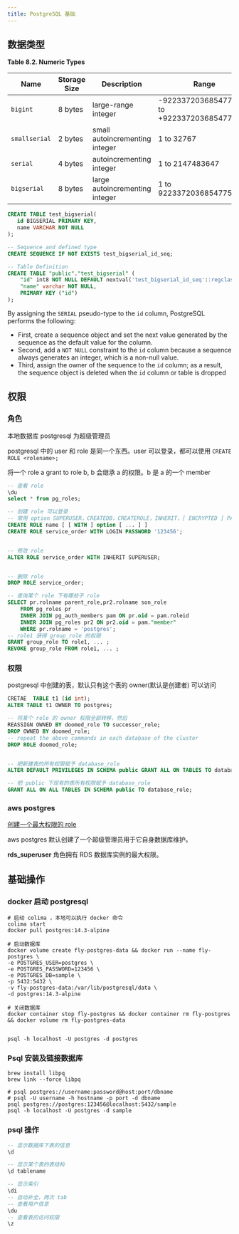 ```yaml
---
title: PostgreSQL 基础
---
```


## 数据类型

**Table 8.2. Numeric Types**

| Name          | Storage Size | Description                    | Range                                        |
| ------------- | ------------ | ------------------------------ | -------------------------------------------- |
| `bigint`      | 8 bytes      | large-range integer            | -9223372036854775808 to +9223372036854775807 |
| `smallserial` | 2 bytes      | small autoincrementing integer | 1 to 32767                                   |
| `serial`      | 4 bytes      | autoincrementing integer       | 1 to 2147483647                              |
| `bigserial`   | 8 bytes      | large autoincrementing integer | 1 to 9223372036854775807                     |

```sql
CREATE TABLE test_bigserial(
   id BIGSERIAL PRIMARY KEY,
   name VARCHAR NOT NULL
);

-- Sequence and defined type
CREATE SEQUENCE IF NOT EXISTS test_bigserial_id_seq;

-- Table Definition
CREATE TABLE "public"."test_bigserial" (
    "id" int8 NOT NULL DEFAULT nextval('test_bigserial_id_seq'::regclass),
    "name" varchar NOT NULL,
    PRIMARY KEY ("id")
);
```

By assigning the `SERIAL` pseudo-type to the `id` column, PostgreSQL performs the following:

-   First, create a sequence object and set the next value generated by the sequence as the default value for the column.
-   Second, add a `NOT NULL` constraint to the `id` column because a sequence always generates an integer, which is a non-null value.
-   Third, assign the owner of the sequence to the `id` column; as a result, the sequence object is deleted when the `id` column or table is dropped

## 权限

### 角色

本地数据库 postgresql 为超级管理员

postgresql 中的 user 和 role 是同一个东西。user 可以登录，都可以使用 `CREATE ROLE <rolename>;`

将一个 role a grant to role b, b 会继承 a 的权限。b 是 a 的一个 member

```sql
-- 查看 role
\du
select * from pg_roles;

-- 创建 role 可以登录
-- 常用 option SUPERUSER，CREATEDB，CREATEROLE，INHERIT，[ ENCRYPTED ] PASSWORD 'password'
CREATE ROLE name [ [ WITH ] option [ ... ] ]
CREATE ROLE service_order WITH LOGIN PASSWORD '123456';


-- 修改 role
ALTER ROLE service_order WITH INHERIT SUPERUSER;


-- 删除 role
DROP ROLE service_order;

-- 查询某个 role 下有哪些子 role
SELECT pr.rolname parent_role,pr2.rolname son_role
    FROM pg_roles pr
    INNER JOIN pg_auth_members pam ON pr.oid = pam.roleid
    INNER JOIN pg_roles pr2 ON pr2.oid = pam."member"
    WHERE pr.rolname = 'postgres';
-- role1 获得 group_role 的权限
GRANT group_role TO role1, ... ;
REVOKE group_role FROM role1, ... ;
```

### 权限

postgresql 中创建的表，默认只有这个表的 owner(默认是创建者) 可以访问

```sql
CRETAE  TABLE t1 (id int);
ALTER TABLE t1 OWNER TO postgres;

-- 将某个 role 的 owner 权限全部转移，然后
REASSIGN OWNED BY doomed_role TO successor_role;
DROP OWNED BY doomed_role;
-- repeat the above commands in each database of the cluster
DROP ROLE doomed_role;


-- 把新建表的所有权限赋予 database_role
ALTER DEFAULT PRIVILEGES IN SCHEMA public GRANT ALL ON TABLES TO database_role;

-- 把 public 下现有的表所有权限赋予 database_role
GRANT ALL ON ALL TABLES IN SCHEMA public TO database_role;
```

### aws postgres

[创建一个最大权限的 role](https://aws.amazon.com/cn/premiumsupport/knowledge-center/rds-aurora-postgresql-clone-master-user/)

aws postgres 默认创建了一个超级管理员用于它自身数据库维护。

**rds_superuser** 角色拥有 RDS 数据库实例的最大权限。

## 基础操作

### docker 启动 postgresql

```shell
# 启动 colima ，本地可以执行 docker 命令
colima start
docker pull postgres:14.3-alpine

# 启动数据库
docker volume create fly-postgres-data && docker run --name fly-postgres \
-e POSTGRES_USER=postgres \
-e POSTGRES_PASSWORD=123456 \
-e POSTGRES_DB=sample \
-p 5432:5432 \
-v fly-postgres-data:/var/lib/postgresql/data \
-d postgres:14.3-alpine

# 关闭数据库
docker container stop fly-postgres && docker container rm fly-postgres && docker volume rm fly-postgres-data


psql -h localhost -U postgres -d postgres
```

### Psql 安装及链接数据库

```shell
brew install libpq
brew link --force libpq

# psql postgres://username:password@host:port/dbname
# psql -U username -h hostname -p port -d dbname
psql postgres://postgres:123456@localhost:5432/sample
psql -h localhost -U postgres -d sample

```

### psql 操作

```sql
-- 显示数据库下表的信息
\d

-- 显示某个表的表结构
\d tablename

-- 显示索引
\di
-- 自动补全，两次 tab
-- 查看用户信息
\du
-- 查看表的访问权限
\z
```

